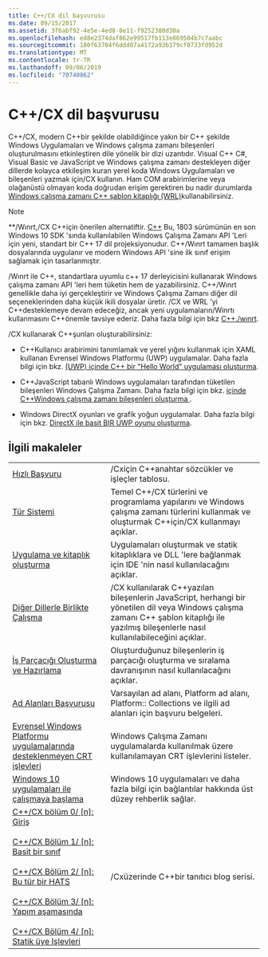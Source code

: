 ```yaml
---
title: C++/CX dil başvurusu
ms.date: 09/15/2017
ms.assetid: 3f6abf92-4e5e-4ed8-8e11-f9252380d30a
ms.openlocfilehash: ed8e2374daf862e99517fb113e869504b7c7aabc
ms.sourcegitcommit: 180f63704f6ddd07a4172a93b179cf0733fd952d
ms.translationtype: MT
ms.contentlocale: tr-TR
ms.lasthandoff: 09/06/2019
ms.locfileid: "70740862"
---
```

# <a name="ccx-language-reference"></a>C++/CX dil başvurusu

C++/CX, modern C++bir şekilde olabildiğince yakın bir C++ şekilde Windows Uygulamaları ve Windows çalışma zamanı bileşenleri oluşturulmasını etkinleştiren dile yönelik bir dizi uzantıdır. Visual C++ C#, Visual Basic ve JavaScript ve Windows çalışma zamanı destekleyen diğer dillerde kolayca etkileşim kuran yerel koda Windows Uygulamaları ve bileşenleri yazmak için/CX kullanın. Ham COM arabirimlerine veya olağanüstü olmayan koda doğrudan erişim gerektiren bu nadir durumlarda [Windows çalışma zamanı C++ şablon kitaplığı (WRL)](../windows/windows-runtime-cpp-template-library-wrl.md)kullanabilirsiniz.

> [!NOTE]
> **/Wınrt,/CX C++için önerilen alternatiftir. [ C++](/windows/uwp/cpp-and-winrt-apis/index) Bu, 1803 sürümünün en son Windows 10 SDK 'sında kullanılabilen Windows Çalışma Zamanı API 'Leri için yeni, standart bir C++ 17 dil projeksiyonudur. C++/Wınrt tamamen başlık dosyalarında uygulanır ve modern Windows API 'sine ilk sınıf erişim sağlamak için tasarlanmıştır.
>
> /Wınrt ile C++, standartlara uyumlu c++ 17 derleyicisini kullanarak Windows çalışma zamanı API 'leri hem tüketin hem de yazabilirsiniz. C++/Wınrt genellikle daha iyi gerçekleştirir ve Windows Çalışma Zamanı diğer dil seçeneklerinden daha küçük ikili dosyalar üretir. /CX ve WRL 'yi C++desteklemeye devam edeceğiz, ancak yeni uygulamaların/Winrtı kullanmasını C++önemle tavsiye ederiz. Daha fazla bilgi için bkz [ C++./wınrt](/windows/uwp/cpp-and-winrt-apis/index).

/CX kullanarak C++şunları oluşturabilirsiniz:

- C++Kullanıcı arabirimini tanımlamak ve yerel yığını kullanmak için XAML kullanan Evrensel Windows Platformu (UWP) uygulamalar. Daha fazla bilgi için bkz. [(UWP) içinde C++ bir "Hello World" uygulaması oluşturma](/windows/uwp/get-started/create-a-basic-windows-10-app-in-cpp).

- C++JavaScript tabanlı Windows uygulamaları tarafından tüketilen bileşenleri Windows Çalışma Zamanı. Daha fazla bilgi için bkz. [içinde C++Windows çalışma zamanı bileşenleri oluşturma ](/windows/uwp/winrt-components/creating-windows-runtime-components-in-cpp).

- Windows DirectX oyunları ve grafik yoğun uygulamalar. Daha fazla bilgi için bkz. [DirectX ile basit BIR UWP oyunu oluşturma](/windows/uwp/gaming/tutorial--create-your-first-uwp-directx-game).

## <a name="related-articles"></a>İlgili makaleler

|||
|-|-|
|[Hızlı Başvuru](../cppcx/quick-reference-c-cx.md)|/Cxiçin C++anahtar sözcükler ve işleçler tablosu.|
|[Tür Sistemi](../cppcx/type-system-c-cx.md)|Temel C++/CX türlerini ve programlama yapılarını ve Windows çalışma zamanı türlerini kullanmak ve oluşturmak C++için/CX kullanmayı açıklar.|
|[Uygulama ve kitaplık oluşturma](../cppcx/building-apps-and-libraries-c-cx.md)|Uygulamaları oluşturmak ve statik kitaplıklara ve DLL 'lere bağlanmak için IDE 'nin nasıl kullanılacağını açıklar.|
|[Diğer Dillerle Birlikte Çalışma](../cppcx/interoperating-with-other-languages-c-cx.md)|/CX kullanılarak C++yazılan bileşenlerin JavaScript, herhangi bir yönetilen dil veya Windows çalışma zamanı C++ şablon kitaplığı ile yazılmış bileşenlerle nasıl kullanılabileceğini açıklar.|
|[İş Parçacığı Oluşturma ve Hazırlama](../cppcx/threading-and-marshaling-c-cx.md)|Oluşturduğunuz bileşenlerin iş parçacığı oluşturma ve sıralama davranışının nasıl kullanılacağını açıklar.|
|[Ad Alanları Başvurusu](../cppcx/namespaces-reference-c-cx.md)|Varsayılan ad alanı, Platform ad alanı, Platform:: Collections ve ilgili ad alanları için başvuru belgeleri.|
|[Evrensel Windows Platformu uygulamalarında desteklenmeyen CRT işlevleri](../cppcx/crt-functions-not-supported-in-universal-windows-platform-apps.md)|Windows Çalışma Zamanı uygulamalarda kullanılmak üzere kullanılamayan CRT işlevlerini listeler.|
|[Windows 10 uygulamaları ile çalışmaya başlama](/windows/uwp/get-started/)|Windows 10 uygulamaları ve daha fazla bilgi için bağlantılar hakkında üst düzey rehberlik sağlar.|
|[C++/CX bölüm 0/ \[n\]: Giriş](https://blogs.msdn.microsoft.com/vcblog/2012/08/29/ccx-part-0-of-n-an-introduction/)<br /><br />[C++/CX Bölüm 1/ \[n\]: Basit bir sınıf](https://blogs.msdn.microsoft.com/vcblog/2012/09/05/ccx-part-1-of-n-a-simple-class/)<br /><br />[C++/CX Bölüm 2/ \[n\]: Bu tür bir HATS](https://blogs.msdn.microsoft.com/vcblog/2012/09/17/ccx-part-2-of-n-types-that-wear-hats/)<br /><br />[C++/CX Bölüm 3/ \[n\]: Yapım aşamasında](https://blogs.msdn.microsoft.com/vcblog/2012/10/05/ccx-part-3-of-n-under-construction/)<br /><br />[C++/CX Bölüm 4/ \[n\]: Statik üye Işlevleri](https://blogs.msdn.microsoft.com/vcblog/2012/10/19/ccx-part-4-of-n-static-member-functions/)|/Cxüzerinde C++bir tanıtıcı blog serisi.|

